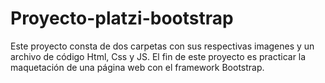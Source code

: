 # Proyecto-platzi-bootstrap

Este proyecto consta de dos carpetas con sus respectivas imagenes y un archivo de código Html, Css y JS. El fin de este proyecto es practicar la maquetación de una página web con el framework Bootstrap.
